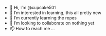 - 👋 Hi, I’m @cupcake501
- 👀 I’m interested in learning, this all pretty new
- 🌱 I’m currently learning the ropes
- 💞️ I’m looking to collaborate on nothing yet 
- 📫 How to reach me ...

<!---
cupcake501/cupcake501 is a ✨ special ✨ repository because its `README.md` (this file) appears on your GitHub profile.
You can click the Preview link to take a look at your changes.
--->
